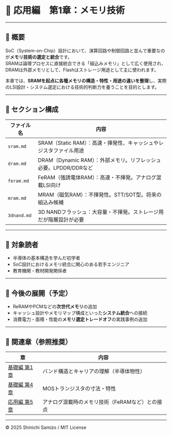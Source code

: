 # 💾 応用編　第1章：メモリ技術

---

## 📘 概要

SoC（System-on-Chip）設計において、演算回路や制御回路と並んで重要なのが**メモリ技術の選定と統合**です。  
SRAMは論理プロセスに直接統合できる「組込みメモリ」として広く使用され、DRAMは外部メモリとして、Flashはストレージ用途として主に使われます。

本章では、**SRAMを起点に各種メモリの構造・特性・用途の違いを整理**し、実際のLSI設計・システム選定における技術的判断力を養うことを目的とします。

---

## 📂 セクション構成

| ファイル名 | 内容 |
|------------|------|
| `sram.md`  | SRAM（Static RAM）：高速・揮発性、キャッシュやレジスタファイル用途 |
| `dram.md`  | DRAM（Dynamic RAM）：外部メモリ。リフレッシュ必要。LPDDR/DDRなど |
| `feram.md` | FeRAM（強誘電体RAM）：高速・不揮発。アナログ混載LSI向け |
| `mram.md`  | MRAM（磁気RAM）：不揮発性。STT/SOT型。将来の組込み候補 |
| `3dnand.md`| 3D NANDフラッシュ：大容量・不揮発。ストレージ用だが階層設計が必要 |

---

## 🎯 対象読者

- 半導体の基本構造を学んだ初学者
- SoC設計におけるメモリ統合に関心のある若手エンジニア
- 教育機関・教材開発関係者

---

## 🔧 今後の展開（予定）

- ReRAMやPCMなどの**次世代メモリ**の追加
- キャッシュ設計やメモリマップ構成といった**システム統合**への接続
- 消費電力・面積・性能の**メモリ選定トレードオフ**の実践事例の追加

---

## 🔗 関連章（参照推奨）

| 章 | 内容 |
|----|------|
| [基礎編 第1章](../../chapter1_materials/) | バンド構造とキャリアの理解（半導体物性） |
| [基礎編 第4章](../../chapter4_mos_characteristics/) | MOSトランジスタの寸法・特性 |
| [応用編 第5章](../d_chapter5_analog_mixed_signal/) | アナログ混載時のメモリ技術（FeRAMなど）との接点 |

---

© 2025 Shinichi Samizo / MIT License
